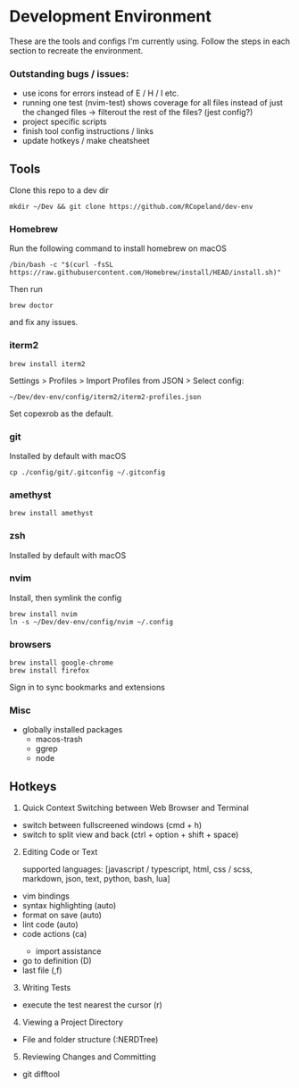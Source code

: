 # Development Environment

These are the tools and configs I'm currently using. Follow the steps in each section
to recreate the environment.

### Outstanding bugs / issues:
 - use icons for errors instead of E / H / I etc.
 - running one test (nvim-test) shows coverage for all files instead of just the changed files -> filterout the rest of the files? (jest config?)
 - project specific scripts
 - finish tool config instructions / links
 - update hotkeys / make cheatsheet

## Tools

Clone this repo to a dev dir
```
mkdir ~/Dev && git clone https://github.com/RCopeland/dev-env
```

### Homebrew

Run the following command to install homebrew on macOS
```
/bin/bash -c "$(curl -fsSL https://raw.githubusercontent.com/Homebrew/install/HEAD/install.sh)"
```
Then run
```
brew doctor
```
and fix any issues.

### iterm2

```
brew install iterm2
```
Settings > Profiles > Import Profiles from JSON > Select config:
```
~/Dev/dev-env/config/iterm2/iterm2-profiles.json
```
Set copexrob as the default.

### git
Installed by default with macOS
```
cp ./config/git/.gitconfig ~/.gitconfig
```

### amethyst

```
brew install amethyst
```

### zsh

Installed by default with macOS

### nvim

Install, then symlink the config
```
brew install nvim
ln -s ~/Dev/dev-env/config/nvim ~/.config
```

### browsers 

```
brew install google-chrome
brew install firefox
```
Sign in to sync bookmarks and extensions

### Misc 
- globally installed packages
  - macos-trash
  - ggrep
  - node

## Hotkeys

1. Quick Context Switching between Web Browser and Terminal 

  - switch between fullscreened windows (cmd + h)
  - switch to split view and back (ctrl + option + shift + space)

2. Editing Code or Text
  
    supported languages: [javascript / typescript, html, css / scss, markdown, json, text, python, bash, lua]

  - vim bindings
  - syntax highlighting (auto)
  - format on save (auto)
  - lint code (auto)
  - code actions (<leader>ca)
    - import assistance
  - go to definition (<leader>D)
  - last file (<leader>,f)

3. Writing Tests
  - execute the test nearest the cursor (<leader>r)

4. Viewing a Project Directory
  - File and folder structure (:NERDTree)

5. Reviewing Changes and Committing
  - git difftool
